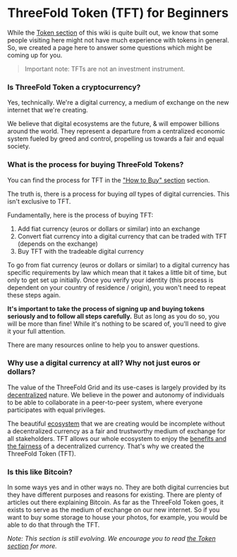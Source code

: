 # ThreeFold Token (TFT) for Beginners

While the [Token section](token.md) of this wiki is quite built out, we know that some people visiting here might not have much experience with tokens in general. So, we created a page here to answer some questions which might be coming up for you.

> Important note: TFTs are not an investment instrument.

### Is ThreeFold Token a cryptocurrency?

Yes, technically. We're a digital currency, a medium of exchange on the new internet that we're creating.

We believe that digital ecosystems are the future, & will empower billions around the world. They represent a departure from a centralized economic system fueled by greed and control, propelling us towards a fair and equal society.

### What is the process for buying ThreeFold Tokens?

You can find the process for TFT in the ["How to Buy" section](how_to_buy_and_sell.md) section.

The truth is, there is a process for buying *all* types of digital currencies. This isn't exclusive to TFT.

Fundamentally, here is the process of buying TFT:

1. Add fiat currency (euros or dollars or similar) into an exchange
2. Convert fiat currency into a digital currency that can be traded with TFT (depends on the exchange)
3. Buy TFT with the tradeable digital currency

To go from fiat currency (euros or dollars or similar) to a digital currency has specific requirements by law which mean that it takes a little bit of time, but only to get set up initially. Once you verify your identity (this process is dependent on your country of residence / origin), you won't need to repeat these steps again.

**It's important to take the process of signing up and buying tokens seriously and to follow all steps carefully.** But as long as you do so, you will be more than fine! While it's nothing to be scared of, you'll need to give it your full attention.

There are many resources online to help you to answer questions.

### Why use a digital currency at all? Why not just euros or dollars?

The value of the ThreeFold Grid and its use-cases is largely provided by its [decentralized](true_decentralized_internet_system.md) nature. We believe in the power and autonomy of individuals to be able to collaborate in a peer-to-peer system, where everyone participates with equal privileges.

The beautiful [ecosystem](partners.md) that we are creating would be incomplete without a decentralized currency as a fair and trustworthy medium of exchange for all stakeholders. TFT allows our whole ecosystem to enjoy the [benefits and the fairness](token_features.md) of a decentralized currency. That's why we created the ThreeFold Token (TFT).

### Is this like Bitcoin?

In some ways yes and in other ways no. They are both digital currencies but they have different purposes and reasons for existing. There are plenty of articles out there explaining Bitcoin. As far as the ThreeFold Token goes, it exists to serve as the medium of exchange on our new internet. So if you want to buy some storage to house your photos, for example, you would be able to do that through the TFT.

*Note: This section is still evolving. We encourage you to read [the Token section](token.md) for more.*